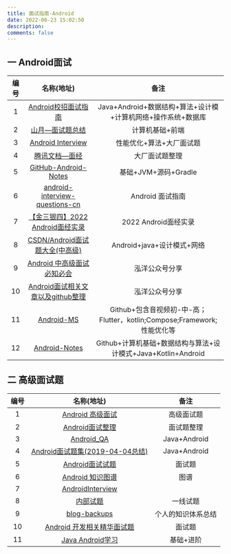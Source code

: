 ```yaml
---
title: 面试指南-Android
date: 2022-06-23 15:02:50
description: 
comments: false
---
```


## 一 Android面试

| 编号 |                          名称(地址)                          |                             备注                             |
| :--: | :----------------------------------------------------------: | :----------------------------------------------------------: |
|  1   | [Android校招面试指南](https://lrh1993.gitbooks.io/android_interview_guide/content/) | Java+Android+数据结构+算法+设计模+计算机网络+操作系统+数据库 |
|  2   |          [山月—面试题总结](https://q.shanyue.tech/)          |                       计算机基础+前端                        |
|  3   | [Android Interview](https://interview-q-a-1gdnkgkla15afdbe-1258598664.tcloudbaseapp.com/) |                   性能优化+算法+大厂面试题                   |
|  4   |  [腾讯文档—面经](https://docs.qq.com/doc/DWXBLbVB6bmNSaENF)  |                        大厂面试题整理                        |
|  5   | [GitHub-Android-Notes](https://github.com/xfhy/Android-Notes) |                     基础+JVM+源码+Gradle                     |
|  6   | [android-interview-questions-cn](https://github.com/stormzhang/android-interview-questions-cn) |                       Android 面试指南                       |
|  7   | [【金三银四】2022 Android面经实录](https://blog.csdn.net/xfhy_/article/details/123285535) |                     2022 Android面经实录                     |
|  8   | [CSDN/Android面试题大全(中高级)](https://blog.csdn.net/amogin/article/details/81450434) |                  Android+java+设计模式+网络                  |
|  9   | [Android 中高级面试必知必会](https://mp.weixin.qq.com/s/17XeoP8DEj2KTnKCBv4H_A) |                        泓洋公众号分享                        |
|  10  | [Android面试相关文章以及github整理](https://mp.weixin.qq.com/s/CQABJNacnsf8_s6l93JKUw) |                        泓洋公众号分享                        |
|  11  |    [Android-MS](https://github.com/xiangjiana/Android-MS)    | Github+包含音视频初-中-高；Flutter，kotlin;Compose;Framework;性能优化等 |
|  12  |    [Android-Notes](https://github.com/xfhy/Android-Notes)    | Github+计算机基础+数据结构与算法+设计模式+Java+Kotlin+Android |

## 二 高级面试题

| 编号 |                          名称(地址)                          |        备注        |
| :--: | :----------------------------------------------------------: | :----------------: |
|  1   | [Android 高级面试](https://github.com/interviewandroid/AndroidInterView) |     高级面试题     |
|  2   | [Android面试整理](https://github.com/hcy940215/Android_Interview) |     面试题整理     |
|  3   |      [Android_QA](https://github.com/Omooo/Android_QA)       |    Java+Android    |
|  4   | [Android面试题集(2019-04-04总结)](https://github.com/Ellen2018/AndroidFaceInterview) |    Java+Android    |
|  5   | [Android面试试题](https://github.com/solaris0403/Android-Interview) |       面试题       |
|  6   | [Android 知识图谱](https://github.com/Moosphan/Android-Daily-Interview) |        图谱        |
|  7   | [AndroidInterview](https://github.com/xcy396/AndroidInterview) |                    |
|  8   | [内部试题](https://github.com/xiangzhihong/android-Interview) |      一线试题      |
|  9   | [blog-backups](https://github.com/crazyandcoder/blog_backups) | 个人的知识体系总结 |
|  10  | [Android 开发相关精华面试题](https://github.com/android-exchange/Android-Interview) |       面试题       |
|  11  |  [Java Android学习](https://github.com/pengMaster/BestNote)  |     基础+进阶      |


